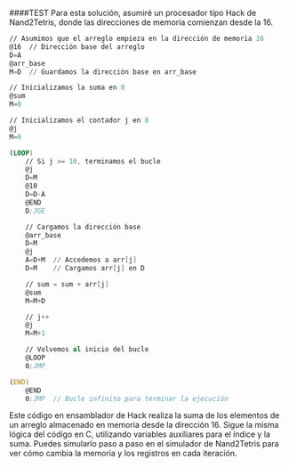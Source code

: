 ####TEST
Para esta solución, asumiré un procesador tipo Hack de Nand2Tetris, donde las direcciones de memoria comienzan desde la 16.
```asm
// Asumimos que el arreglo empieza en la dirección de memoria 16
@16  // Dirección base del arreglo
D=A
@arr_base
M=D  // Guardamos la dirección base en arr_base

// Inicializamos la suma en 0
@sum
M=0

// Inicializamos el contador j en 0
@j
M=0

(LOOP)
    // Si j >= 10, terminamos el bucle
    @j
    D=M
    @10
    D=D-A
    @END
    D;JGE

    // Cargamos la dirección base
    @arr_base
    D=M
    @j
    A=D+M  // Accedemos a arr[j]
    D=M    // Cargamos arr[j] en D

    // sum = sum + arr[j]
    @sum
    M=M+D

    // j++
    @j
    M=M+1

    // Volvemos al inicio del bucle
    @LOOP
    0;JMP

(END)
    @END
    0;JMP  // Bucle infinito para terminar la ejecución
```
Este código en ensamblador de Hack realiza la suma de los elementos de un arreglo almacenado en memoria desde la dirección 16. Sigue la misma lógica del código en C, utilizando variables auxiliares para el índice y la suma. Puedes simularlo paso a paso en el simulador de Nand2Tetris para ver cómo cambia la memoria y los registros en cada iteración.
